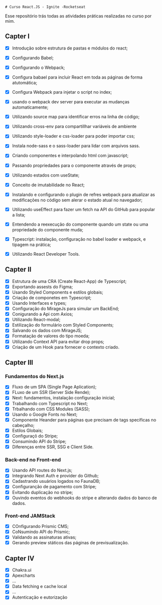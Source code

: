     # Curso React.JS - Ignite -Rocketseat

Esse repositório trás todas as atividades práticas realizadas no curso por mim.

## Capter I

-  [x] Introdução sobre estrutura de pastas e módulos do react;
-  [x] Configurando Babel;
-  [x] Configurando o Webpack;
-  [x] Configura babael para incluir React em toda as páginas de forma atutomática;
-  [x] Configura Webpack para injetar o script no index;
-  [x] usando o webpack dev server para executar as mudanças automaticamente;
-  [x] Utilizando source map para identificar erros na linha de código;
-  [x] Utilizando cross-env para compartillhar variáveis de ambiente
-  [x] Utilizando style-loader e css-loader para poder importar css;
-  [x] Instala node-sass e o sass-loader para lidar com arquivos sass.

-  [x] Criando componentes e interpolando html com javascript;
-  [x] Passando propriedades para o componente através de props;
-  [x] Utilizando estados com useState;
-  [x] Conceito de imutabilidade no React;
-  [x] Instalando e configurando o plugin de refres webpack para atualizar as modificações no código sem alerar o estado atual no navegador;
-  [x] Utilizando useEffect para fazer um fetch na API do GitHub para popular a lista;
-  [x] Entendendo a reexecução do componente quando um state ou uma propriedade do componente muda;
-  [x] Typescript: instalação, configuração no babel loader e webpack, e tipagem na prática;
-  [x] Utilizando React Developer Tools.

## Capter II

-  [x] Estrutura de uma CRA (Create React-App) de Typescript;
-  [x] Exportando assests do Figma;
-  [x] Usando Styled Components e estilos globais;
-  [x] Criação de componetes em Typescript;
-  [x] Usando Interfaces e types;
-  [x] Configuração do MirageJs para simular um BackEnd;
-  [x] Conigurando a Api com Axios;
-  [x] Utilizando React-modal;
-  [x] Estilização do formulário com Styled Components;
-  [x] Salvando os dados com MirageJS;
-  [x] Formatação de valores do tipo moeda;
-  [x] Utilizando Context API para evitar drop props;
-  [x] Criação de um Hook para fornecer o contexto criado.

## Capter III

### Fundamentos do Next.js
-  [x] Fluxo de um SPA (Single Page Aplication);
-  [x] FLuxo de um SSR (Server Side Rende);
-  [x] Next: fundamentos, instalação configuração inicial;
-  [x] Trabalhando com Typescript no Next;
-  [x] Trbalhando com CSS Modules (SASS);
-  [x] Usando o Google Fonts no Next;
-  [x] Componente Heander para páginas que precisam de tags specíficas no cabeçalho;
-  [x] Estilos Globais;
-  [x] Configuraçõ do Stripe;
-  [x] Consumindo API do Stripe;
-  [x] Diferenças entre SSR, SSG e Client Side.

### Back-end no Front-end
-  [x] Usando API routes do Next.js;
-  [x] Integrando Next Auth e provider do Github;
-  [x] Cadastrando usuários logados no FaunaDB;
-  [x] Configuranção de pagamento com Stripe;
-  [x] Evitando duplicação no stripe;
-  [x] Ouvindo eventos do webhooks do stripe e alterando dados do banco de dados.

### Front-end JAMStack
-  [x] COnfigurando Prismic CMS;
-  [x] CoNsumindo API do Prismic;
-  [x] Validando as assinaturas ativas;
-  [x] Gerando preview státicos das páginas de previsualização.

## Capter IV
-  [x] Chakra.ui
-  [x] Apexcharts
-  [x] ...
-  [x] Data fetching e cache local
-  [x] ...
-  [x] Autenticação e eutorização
